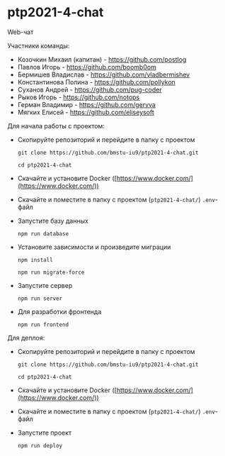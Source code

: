 # ptp2021-4-chat

Web-чат

Участники команды:

* Козочкин Михаил (капитан) - https://github.com/postlog
* Павлов Игорь - https://github.com/boomb0om
* Бермишев Владислав - https://github.com/vladbermishev
* Константинова Полина - https://github.com/pollykon
* Суханов Андрей - https://github.com/pug-coder
* Рыков Игорь - https://github.com/notops
* Герман Владимир - https://github.com/gervva
* Мягких Елисей - https://github.com/eliseysoft

Для начала работы с проектом:

* Скопируйте репозиторий и перейдите в папку с проектом

  `git clone https://github.com/bmstu-iu9/ptp2021-4-chat.git`

  `cd ptp2021-4-chat`


* Скачайте и установите Docker ([https://www.docker.com/](https://www.docker.com/))


* Скачайте и поместите в папку с проектом (`ptp2021-4-chat/`) `.env`-файл


* Запустите базу данных

  `npm run database`


* Установите зависимости и произведите миграции

  `npm install`

  `npm run migrate-force`


* Запустите сервер

  `npm run server`


* Для разработки фронтенда

  `npm run frontend`

Для деплоя:

* Скопируйте репозиторий и перейдите в папку с проектом

  `git clone https://github.com/bmstu-iu9/ptp2021-4-chat.git`

  `cd ptp2021-4-chat`


* Скачайте и установите Docker ([https://www.docker.com/](https://www.docker.com/))


* Скачайте и поместите в папку с проектом (`ptp2021-4-chat/`) `.env`-файл


* Запустите проект

  `npm run deploy`
  